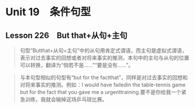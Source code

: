 ﻿ # Unit 19　条件句型
 ## Lesson 226　But that+从句+主句
 
> 句型“Butthat+从句+主句”中的从句用肯定式谓语，而主句是虚拟式谓语，表示对过去事实的回想或者对将来事实的推测，本句中的主句与从句的位置可以转换，翻译为“倘若不是……”“要是没有……”。

> 与本句型相似的句型有“but for the factthat”，同样是对过去事实的回想和对将来事实的推测。例如：I would have failedin the table-tennis game but for the fact that you gave me a urgenttraining.要不是你给我一个紧急训练，我就会输掉这场乒乓球比赛。


 